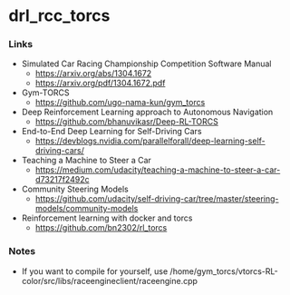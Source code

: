 # drl_rcc_torcs

### Links

* Simulated Car Racing Championship Competition Software Manual
  * https://arxiv.org/abs/1304.1672
  * https://arxiv.org/pdf/1304.1672.pdf
* Gym-TORCS
  * https://github.com/ugo-nama-kun/gym_torcs
* Deep Reinforcement Learning approach to Autonomous Navigation
  * https://github.com/bhanuvikasr/Deep-RL-TORCS
* End-to-End Deep Learning for Self-Driving Cars
  * https://devblogs.nvidia.com/parallelforall/deep-learning-self-driving-cars/
* Teaching a Machine to Steer a Car
  * https://medium.com/udacity/teaching-a-machine-to-steer-a-car-d73217f2492c
* Community Steering Models
  * https://github.com/udacity/self-driving-car/tree/master/steering-models/community-models
* Reinforcement learning with docker and torcs
  * https://github.com/bn2302/rl_torcs

### Notes

* If you want to compile for yourself, use /home/gym_torcs/vtorcs-RL-color/src/libs/raceengineclient/raceengine.cpp
